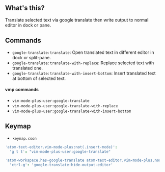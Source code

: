 ## What's this?

Translate selected text via google translate then write output to normal editor in dock or pane.  

## Commands

- `google-translate:translate`: Open translated text in different editor in dock or split-pane.
- `google-translate:translate-with-replace`: Replace selected text with translated one.
- `google-translate:translate-with-insert-bottom`: Insert translated text at bottom of selected text.

#### vmp commands

- `vim-mode-plus-user:google-translate`
- `vim-mode-plus-user:google-translate-with-replace`
- `vim-mode-plus-user:google-translate-with-insert-bottom`

## Keymap

- `keymap.cson`

```coffeescript
'atom-text-editor.vim-mode-plus:not(.insert-mode)':
  'g t t': "vim-mode-plus-user:google-translate"

'atom-workspace.has-google-translate atom-text-editor.vim-mode-plus.normal-mode':
  'ctrl-g': 'google-translate:hide-output-editor'
```
